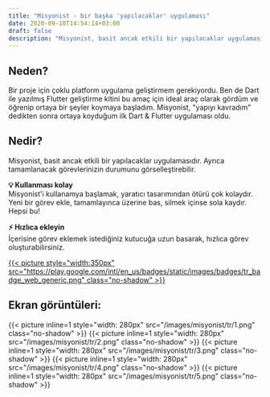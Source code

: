 ```yaml
---
title: "Misyonist - bir başka 'yapılacaklar' uygulaması"
date: 2020-09-10T14:54:14+03:00
draft: false
description: "Misyonist, basit ancak etkili bir yapılacaklar uygulamasıdır. Ayrıca tamamlanacak görevlerinizin durumunu görselleştirebilir."
---
```


## Neden?
Bir proje için çoklu platform uygulama geliştirmem gerekiyordu. Ben de Dart ile yazılmış Flutter geliştirme kitini bu amaç için ideal araç olarak gördüm ve öğrenip ortaya bir şeyler koymaya başladım. Misyonist, "yapıyı kavradım" dedikten sonra ortaya koyduğum ilk Dart & Flutter uygulaması oldu. 

## Nedir?
Misyonist, basit ancak etkili bir yapılacaklar uygulamasıdır. Ayrıca tamamlanacak görevlerinizin durumunu görselleştirebilir.

__💡 Kullanması kolay__  
Misyonist'i kullanamya başlamak, yaratıcı tasarımından ötürü çok kolaydır. Yeni bir görev ekle, tamamlayınca üzerine bas, silmek içinse sola kaydır. Hepsi bu!

__⚡️  Hızlıca ekleyin__  
İçerisine görev eklemek istediğiniz kutucuğa uzun basarak, hızlıca görev oluşturabilirsiniz.

[{{< picture style="width:350px" src="https://play.google.com/intl/en_us/badges/static/images/badges/tr_badge_web_generic.png" class="no-shadow" >}}](https://play.google.com/store/apps/details?id=dev.elma.misyonist&utm_source=elma.dev)


## Ekran görüntüleri:
{{< picture inline=1 style="width: 280px" src="/images/misyonist/tr/1.png" class="no-shadow" >}}
{{< picture inline=1 style="width: 280px" src="/images/misyonist/tr/2.png" class="no-shadow" >}}
{{< picture inline=1 style="width: 280px" src="/images/misyonist/tr/3.png" class="no-shadow" >}}
{{< picture inline=1 style="width: 280px" src="/images/misyonist/tr/4.png" class="no-shadow" >}}
{{< picture inline=1 style="width: 280px" src="/images/misyonist/tr/5.png" class="no-shadow" >}}

